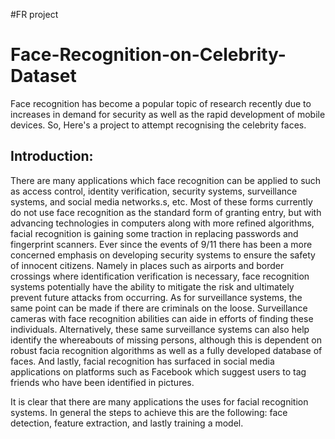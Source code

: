 #FR project
# Face-Recognition-on-Celebrity-Dataset
Face recognition has become a popular topic of research recently due to increases in demand for security as well as the rapid development of mobile devices. So, Here's a project to attempt recognising the celebrity faces.

## Introduction:

There are many applications which face recognition can be applied to such as access control, identity verification, security systems,
surveillance systems, and social media networks.s, etc. Most of these forms currently do not use face recognition as the standard form of granting entry, but with advancing technologies in computers along with more refined algorithms, facial recognition is gaining some traction in replacing passwords and fingerprint scanners. Ever since the events of 9/11 there has been a more concerned emphasis on developing security systems to ensure the safety of innocent citizens. Namely in places such as airports and border crossings where identification verification is necessary, face recognition systems potentially have the ability to mitigate the risk and ultimately prevent future attacks from occurring. As for surveillance systems, the same point can be made if there are criminals on the loose. Surveillance cameras with face recognition abilities can aide in efforts of finding these individuals. Alternatively, these same surveillance systems can also help identify the whereabouts of missing persons, although this is dependent on robust facia recognition algorithms as well as a fully developed database of faces. And lastly, facial recognition has surfaced in social media applications on platforms such as Facebook which suggest users to tag friends who have been identified in pictures.

It is clear that there are many applications the uses for facial recognition systems. In general the steps to achieve this are the following: face detection, feature extraction, and lastly training a model.

